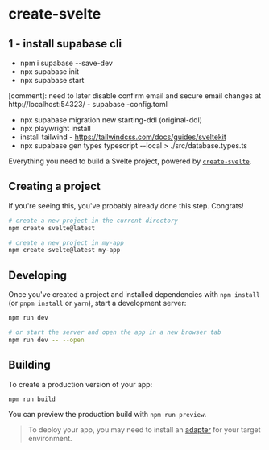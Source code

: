 # create-svelte

## 1 - install supabase cli
- npm i supabase --save-dev
- npx supabase init
- npx supabase start

[comment]: need to later disable confirm email and secure email changes at http://localhost:54323/ - supabase -config.toml

- npx supabase migration new starting-ddl (original-ddl)
- npx playwright install
- install tailwind - https://tailwindcss.com/docs/guides/sveltekit
- npx supabase gen types typescript --local > ./src/database.types.ts

Everything you need to build a Svelte project, powered by [`create-svelte`](https://github.com/sveltejs/kit/tree/master/packages/create-svelte).

## Creating a project

If you're seeing this, you've probably already done this step. Congrats!

```bash
# create a new project in the current directory
npm create svelte@latest

# create a new project in my-app
npm create svelte@latest my-app
```

## Developing

Once you've created a project and installed dependencies with `npm install` (or `pnpm install` or `yarn`), start a development server:

```bash
npm run dev

# or start the server and open the app in a new browser tab
npm run dev -- --open
```

## Building

To create a production version of your app:

```bash
npm run build
```

You can preview the production build with `npm run preview`.

> To deploy your app, you may need to install an [adapter](https://kit.svelte.dev/docs/adapters) for your target environment.
